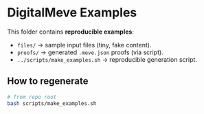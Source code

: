 # DigitalMeve Examples

This folder contains **reproducible examples**:
- `files/` → sample input files (tiny, fake content).
- `proofs/` → generated `.meve.json` proofs (via script).
- `../scripts/make_examples.sh` → reproducible generation script.

## How to regenerate
```bash
# from repo root
bash scripts/make_examples.sh
